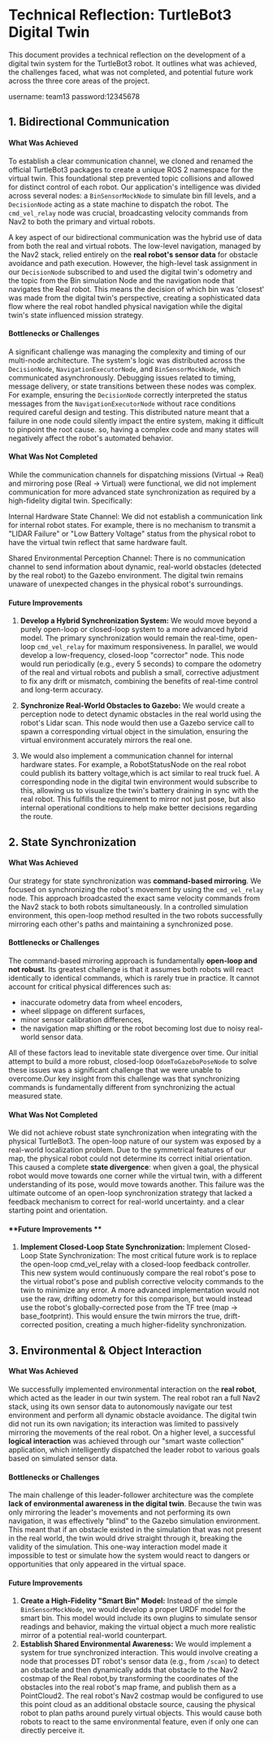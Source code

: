 # **Technical Reflection: TurtleBot3 Digital Twin**

This document provides a technical reflection on the development of a digital twin system for the TurtleBot3 robot. It outlines what was achieved, the challenges faced, what was not completed, and potential future work across the three core areas of the project.

username: team13
password:12345678

## **1. Bidirectional Communication**

#### **What Was Achieved**

To establish a clear communication channel, we cloned and renamed the official TurtleBot3 packages to create a unique ROS 2 namespace for the virtual twin. This foundational step prevented topic collisions and allowed for distinct control of each robot. Our application's intelligence was divided across several nodes: a `BinSensorMockNode` to simulate bin fill levels, and a `DecisionNode` acting as a state machine to dispatch the robot. The `cmd_vel_relay` node was crucial, broadcasting velocity commands from Nav2 to both the primary and virtual robots.

A key aspect of our bidirectional communication was the hybrid use of data from both the real and virtual robots. The low-level navigation, managed by the Nav2 stack, relied entirely on the **real robot's sensor data** for obstacle avoidance and path execution. However, the high-level task assignment in our `DecisionNode` subscribed to and used the digital twin's odometry and the topic from the Bin simulation Node and the navigation node that navigates the Real robot. This means the decision of which bin was 'closest' was made from the digital twin's perspective, creating a sophisticated data flow where the real robot handled physical navigation while the digital twin's state influenced mission strategy.

#### **Bottlenecks or Challenges**

A significant challenge was managing the complexity and timing of our multi-node architecture. The system's logic was distributed across the `DecisionNode`, `NavigationExecutorNode`, and `BinSensorMockNode`, which communicated asynchronously. Debugging issues related to timing, message delivery, or state transitions between these nodes was complex. For example, ensuring the `DecisionNode` correctly interpreted the status messages from the `NavigationExecutorNode` without race conditions required careful design and testing. This distributed nature meant that a failure in one node could silently impact the entire system, making it difficult to pinpoint the root cause. so, having a complex code and many states will negatively affect the robot's automated behavior. 

#### **What Was Not Completed**

While the communication channels for dispatching missions (Virtual -> Real) and mirroring pose (Real -> Virtual) were functional, we did not implement communication for more advanced state synchronization as required by a high-fidelity digital twin. Specifically:

Internal Hardware State Channel: We did not establish a communication link for internal robot states. For example, there is no mechanism to transmit a "LIDAR Failure" or "Low Battery Voltage" status from the physical robot to have the virtual twin reflect that same hardware fault.

Shared Environmental Perception Channel: There is no communication channel to send information about dynamic, real-world obstacles (detected by the real robot) to the Gazebo environment. The digital twin remains unaware of unexpected changes in the physical robot's surroundings.

#### **Future Improvements**

1.  **Develop a Hybrid Synchronization System:** We would move beyond a purely open-loop or closed-loop system to a more advanced hybrid model. The primary synchronization would remain the real-time, open-loop `cmd_vel_relay` for maximum responsiveness. In parallel, we would develop a low-frequency, closed-loop "corrector" node. This node would run periodically (e.g., every 5 seconds) to compare the odometry of the real and virtual robots and publish a small, corrective adjustment to fix any drift or mismatch, combining the benefits of real-time control and long-term accuracy.
2.  **Synchronize Real-World Obstacles to Gazebo:** We would create a perception node to detect dynamic obstacles in the real world using the robot's Lidar scan. This node would then use a Gazebo service call to spawn a corresponding virtual object in the simulation, ensuring the virtual environment accurately mirrors the real one.
  
3.  We would also implement a communication channel for internal hardware states. For example, a RobotStatusNode on the real robot could publish its battery voltage,which is act similar to real truck fuel. A corresponding node in the digital twin environment would subscribe to this, allowing us to visualize the twin's battery draining in sync with the real robot. This fulfills the requirement to mirror not just pose, but also internal operational conditions to help make better decisions regarding the route. 

## **2. State Synchronization**

#### **What Was Achieved**

Our strategy for state synchronization was **command-based mirroring**. We focused on synchronizing the robot's movement by using the `cmd_vel_relay` node. This approach broadcasted the exact same velocity commands from the Nav2 stack to both robots simultaneously. In a controlled simulation environment, this open-loop method resulted in the two robots successfully mirroring each other's paths and maintaining a synchronized pose.

#### **Bottlenecks or Challenges**

The command-based mirroring approach is fundamentally **open-loop and not robust**. Its greatest challenge is that it assumes both robots will react identically to identical commands, which is rarely true in practice. It cannot account for critical physical differences such as:
* inaccurate odometry data from wheel encoders,
* wheel slippage on different surfaces,
* minor sensor calibration differences, 
* the navigation map shifting or the robot becoming lost due to noisy real-world sensor data.

All of these factors lead to inevitable state divergence over time. Our initial attempt to build a more robust, closed-loop `OdomToGazeboPoseNode` to solve these issues was a significant challenge that we were unable to overcome.Our key insight from this challenge was that synchronizing commands is fundamentally different from synchronizing the actual measured state.

#### **What Was Not Completed**

We did not achieve robust state synchronization when integrating with the physical TurtleBot3. The open-loop nature of our system was exposed by a real-world localization problem. Due to the symmetrical features of our map, the physical robot could not determine its correct initial orientation. This caused a complete **state divergence**: when given a goal, the physical robot would move towards one corner while the virtual twin, with a different understanding of its pose, would move towards another. This failure was the ultimate outcome of an open-loop synchronization strategy that lacked a feedback mechanism to correct for real-world uncertainty. and a clear starting point and orientation.



#### **Future Improvements **

1.  **Implement Closed-Loop State Synchronization:** Implement Closed-Loop State Synchronization: The most critical future work is to replace the open-loop cmd_vel_relay with a closed-loop feedback controller. This new system would continuously compare the real robot's pose to the virtual robot's pose and publish corrective velocity commands to the twin to minimize any error. A more advanced implementation would not use the raw, drifting odometry for this comparison, but would instead use the robot's globally-corrected pose from the TF tree (map -> base_footprint). This would ensure the twin mirrors the true, drift-corrected position, creating a much higher-fidelity synchronization.


## **3. Environmental & Object Interaction**

#### **What Was Achieved**

We successfully implemented environmental interaction on the **real robot**, which acted as the leader in our twin system. The real robot ran a full Nav2 stack, using its own sensor data to autonomously navigate our test environment and perform all dynamic obstacle avoidance. The digital twin did not run its own navigation; its interaction was limited to passively mirroring the movements of the real robot. On a higher level, a successful **logical interaction** was achieved through our "smart waste collection" application, which intelligently dispatched the leader robot to various goals based on simulated sensor data.

#### **Bottlenecks or Challenges**

The main challenge of this leader-follower architecture was the complete **lack of environmental awareness in the digital twin**. Because the twin was only mirroring the leader's movements and not performing its own navigation, it was effectively "blind" to the Gazebo simulation environment. This meant that if an obstacle existed in the simulation that was not present in the real world, the twin would drive straight through it, breaking the validity of the simulation. This one-way interaction model made it impossible to test or simulate how the system would react to dangers or opportunities that only appeared in the virtual space.


#### **Future Improvements**

1.  **Create a High-Fidelity "Smart Bin" Model:** Instead of the simple `BinSensorMockNode`, we would develop a proper URDF model for the smart bin. This model would include its own plugins to simulate sensor readings and behavior, making the virtual object a much more realistic mirror of a potential real-world counterpart.
2.  **Establish Shared Environmental Awareness:** We would implement a system for true synchronized interaction. This would involve creating a node that processes DT robot's sensor data (e.g., from `/scan`) to detect an obstacle and then dynamically adds that obstacle to the Nav2 costmap of the Real robot,by transforming the coordinates of the obstacles into the real robot's map frame, and publish them as a PointCloud2. The real robot's Nav2 costmap would be configured to use this point cloud as an additional obstacle source, causing the physical robot to plan paths around purely virtual objects. This would cause both robots to react to the same environmental feature, even if only one can directly perceive it.
